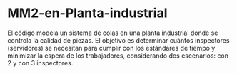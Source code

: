 # MM2-en-Planta-industrial
El código modela un sistema de colas en una planta industrial donde se controla la calidad de piezas. El objetivo es determinar cuántos inspectores (servidores) se necesitan para cumplir con los estándares de tiempo y minimizar la espera de los trabajadores, considerando dos escenarios: con 2 y con 3 inspectores.
